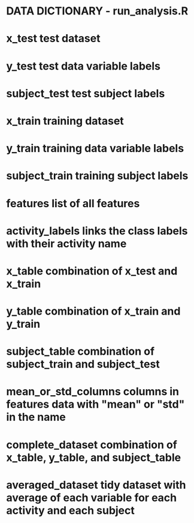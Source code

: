 # DATA DICTIONARY - run_analysis.R

# x_test                test dataset 
# y_test                test data variable labels
# subject_test          test subject labels
# x_train               training dataset 
# y_train               training data variable labels
# subject_train         training subject labels
# features              list of all features
# activity_labels       links the class labels with their activity name
# x_table               combination of x_test and x_train
# y_table               combination of x_train and y_train
# subject_table         combination of subject_train and subject_test
# mean_or_std_columns   columns in features data with "mean" or "std" in the name
# complete_dataset      combination of x_table, y_table, and subject_table
# averaged_dataset      tidy dataset with average of each variable for each activity and each subject

